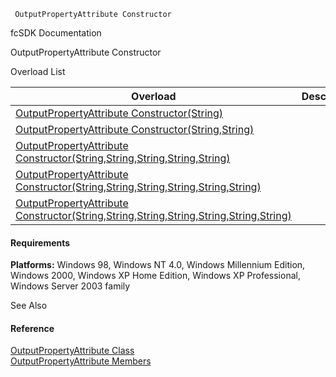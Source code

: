 ﻿     OutputPropertyAttribute Constructor                                                   

fcSDK Documentation

OutputPropertyAttribute Constructor

Overload List

| Overload | Description |
| --- | --- |
| [OutputPropertyAttribute Constructor(String)](fcSDK~FChoice.Foundation.Clarify.Attributes.OutputPropertyAttribute~_ctor(String).md) |   |
| [OutputPropertyAttribute Constructor(String,String)](fcSDK~FChoice.Foundation.Clarify.Attributes.OutputPropertyAttribute~_ctor(String,String).md) |   |
| [OutputPropertyAttribute Constructor(String,String,String,String,String)](fcSDK~FChoice.Foundation.Clarify.Attributes.OutputPropertyAttribute~_ctor(String,String,String,String,String).md) |   |
| [OutputPropertyAttribute Constructor(String,String,String,String,String,String)](fcSDK~FChoice.Foundation.Clarify.Attributes.OutputPropertyAttribute~_ctor(String,String,String,String,String,String).md) |   |
| [OutputPropertyAttribute Constructor(String,String,String,String,String,String,String)](fcSDK~FChoice.Foundation.Clarify.Attributes.OutputPropertyAttribute~_ctor(String,String,String,String,String,String,String).md) |   |

#### Requirements

**Platforms:** Windows 98, Windows NT 4.0, Windows Millennium Edition, Windows 2000, Windows XP Home Edition, Windows XP Professional, Windows Server 2003 family

See Also

#### Reference

[OutputPropertyAttribute Class](fcSDK~FChoice.Foundation.Clarify.Attributes.OutputPropertyAttribute.md)  
[OutputPropertyAttribute Members](fcSDK~FChoice.Foundation.Clarify.Attributes.OutputPropertyAttribute_members.md)